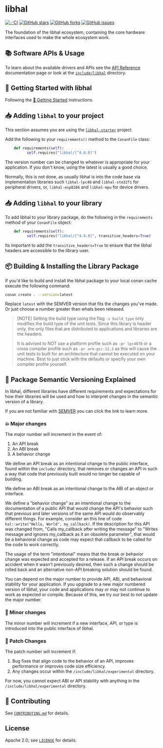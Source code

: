 # libhal

[![✅CI](https://github.com/libhal/libhal/actions/workflows/ci.yml/badge.svg)](https://github.com/libhal/libhal/actions/workflows/ci.yml)
[![GitHub stars](https://img.shields.io/github/stars/libhal/libhal.svg)](https://github.com/libhal/libhal/stargazers)
[![GitHub forks](https://img.shields.io/github/forks/libhal/libhal.svg)](https://github.com/libhal/libhal/network)
[![GitHub issues](https://img.shields.io/github/issues/libhal/libhal.svg)](https://github.com/libhal/libhal/issues)

The foundation of the libhal ecosystem, containing the core hardware interfaces
used to make the whole ecosystem work.

## 📚 Software APIs & Usage

To learn about the available drivers and APIs see the
[API Reference](https://libhal.github.io/latest/api/)
documentation page or look at the
[`include/libhal`](https://github.com/libhal/libhal/tree/main/include/libhal)
directory.

## 🧰 Getting Started with libhal

Following the
[🚀 Getting Started](https://libhal.github.io/getting_started/)
instructions.

## 📥 Adding `libhal` to your project

This section assumes you are using the
[`libhal-starter`](https://github.com/libhal/libhal-starter)
project.

Add the following to your `requirements()` method to the `ConanFile` class:

```python
    def requirements(self):
          self.requires("libhal/[^4.0.0]")
```

The version number can be changed to whatever is appropriate for your
application. If you don't know, using the latest is usually a good choice.

Normally, this is not done, as usually libhal is into the code base via
implementation libraries such `libhal-lpc40` and `libhal-stm32f1` for
peripheral drivers, or, `libhal-esp8266` and `libhal-mpu` for device drivers.

## 📥 Adding `libhal` to your library

To add libhal to your library package, do the following in the `requirements` method of your `ConanFile` object:

```python
    def requirements(self):
          self.requires("libhal/[^4.0.0]", transitive_headers=True)
```

Its important to add the `transitive_headers=True` to ensure that the libhal
headers are accessible to the library user.

## 📦 Building & Installing the Library Package

If you'd like to build and install the libhal package to your local conan
cache execute the following command:

```bash
conan create . --version=latest
```

Replace `latest` with the SEMVER version that fits the changes you've made. Or
just choose a number greater than whats been released.

> [NOTE]
> Setting the build type using the flag `-s build_type` only modifies the build
> type of the unit tests. Since this library is header only, the only files
> that are distributed to applications and libraries are the headers.
>
> It is advised to NOT use a platform profile such as `-pr lpc4078` or a cross
> compiler profile such as `-pr arm-gcc-12.3` as this will cause the unit tests
> to built for an architecture that cannot be executed on your machine. Best to
> just stick with the defaults or specify your own compiler profile yourself.

## 🌟 Package Semantic Versioning Explained

In libhal, different libraries have different requirements and expectations for
how their libraries will be used and how to interpret changes in the semantic
version of a library.

If you are not familiar with [SEMVER](https://semver.org/) you can click the
link to learn more.

### 💥 Major changes

The major number will increment in the event of:

1. An API break
2. An ABI break
3. A behavior change

We define an API break as an intentional change to the public interface, found
within the `include/` directory, that removes or changes an API in such a way
that code that previously built would no longer be capable of building.

We define an ABI break as an intentional change to the ABI of an object or
interface.

We define a "behavior change" as an intentional change to the documentation of
a public API that would change the API's behavior such that previous and later
versions of the same API would do observably different things. For example,
consider an this line of code `hal::write("Hello, World", my_callback)`. If the
description for this API was changed from, "Calls my_callback after writing the
message" to "Writes message and ignores my_callback as it an obsolete
parameter", that would be a behavioral change as code may expect that callback
to be called for the code to work correctly.

The usage of the term "intentional" means that the break or behavior change was
expected and accepted for a release. If an API break occurs on accident when it
wasn't previously desired, then such a change should be rolled back and an
alternative non-API breaking solution should be found.

You can depend on the major number to provide API, ABI, and behavioral
stability for your application. If you upgrade to a new major numbered version
of libhal, your code and applications may or may not continue to work as
expected or compile. Because of this, we try our best to not update the
major number.

### 🚀 Minor changes

The minor number will increment if a new interface, API, or type is introduced
into the public interface of libhal.

### 🐞 Patch Changes

The patch number will increment if:

1. Bug fixes that align code to the behavior of an API, improves performance
   or improves code size efficiency.
2. Any changes occur within the `/include/libhal/experimental` directory.

For now, you cannot expect ABI or API stability with anything in the
`/include/libhal/experimental` directory.

## :busts_in_silhouette: Contributing

See [`CONTRIBUTING.md`](CONTRIBUTING.md) for details.

## License

Apache 2.0; see [`LICENSE`](LICENSE) for details.
